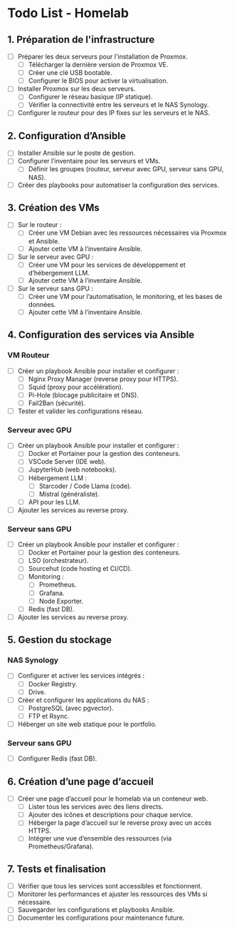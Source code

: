 # Todo List - Homelab

## 1. Préparation de l'infrastructure
- [ ] Préparer les deux serveurs pour l'installation de Proxmox.
  - [ ] Télécharger la dernière version de Proxmox VE.
  - [ ] Créer une clé USB bootable.
  - [ ] Configurer le BIOS pour activer la virtualisation.
- [ ] Installer Proxmox sur les deux serveurs.
  - [ ] Configurer le réseau basique (IP statique).
  - [ ] Vérifier la connectivité entre les serveurs et le NAS Synology.
- [ ] Configurer le routeur pour des IP fixes sur les serveurs et le NAS.

## 2. Configuration d’Ansible
- [ ] Installer Ansible sur le poste de gestion.
- [ ] Configurer l’inventaire pour les serveurs et VMs.
  - [ ] Définir les groupes (routeur, serveur avec GPU, serveur sans GPU, NAS).
- [ ] Créer des playbooks pour automatiser la configuration des services.

## 3. Création des VMs
- [ ] Sur le routeur :
  - [ ] Créer une VM Debian avec les ressources nécessaires via Proxmox et Ansible.
  - [ ] Ajouter cette VM à l’inventaire Ansible.
- [ ] Sur le serveur avec GPU :
  - [ ] Créer une VM pour les services de développement et d’hébergement LLM.
  - [ ] Ajouter cette VM à l’inventaire Ansible.
- [ ] Sur le serveur sans GPU :
  - [ ] Créer une VM pour l’automatisation, le monitoring, et les bases de données.
  - [ ] Ajouter cette VM à l’inventaire Ansible.

## 4. Configuration des services via Ansible
### VM Routeur
- [ ] Créer un playbook Ansible pour installer et configurer :
  - [ ] Nginx Proxy Manager (reverse proxy pour HTTPS).
  - [ ] Squid (proxy pour accélération).
  - [ ] Pi-Hole (blocage publicitaire et DNS).
  - [ ] Fail2Ban (sécurité).
- [ ] Tester et valider les configurations réseau.

### Serveur avec GPU
- [ ] Créer un playbook Ansible pour installer et configurer :
  - [ ] Docker et Portainer pour la gestion des conteneurs.
  - [ ] VSCode Server (IDE web).
  - [ ] JupyterHub (web notebooks).
  - [ ] Hébergement LLM :
    - [ ] Starcoder / Code Llama (code).
    - [ ] Mistral (généraliste).
  - [ ] API pour les LLM.
- [ ] Ajouter les services au reverse proxy.

### Serveur sans GPU
- [ ] Créer un playbook Ansible pour installer et configurer :
  - [ ] Docker et Portainer pour la gestion des conteneurs.
  - [ ] LSO (orchestrateur).
  - [ ] Sourcehut (code hosting et CI/CD).
  - [ ] Monitoring :
    - [ ] Prometheus.
    - [ ] Grafana.
    - [ ] Node Exporter.
  - [ ] Redis (fast DB).
- [ ] Ajouter les services au reverse proxy.

## 5. Gestion du stockage
### NAS Synology
- [ ] Configurer et activer les services intégrés :
  - [ ] Docker Registry.
  - [ ] Drive.
- [ ] Créer et configurer les applications du NAS :
  - [ ] PostgreSQL (avec pgvector).
  - [ ] FTP et Rsync.
- [ ] Héberger un site web statique pour le portfolio.

### Serveur sans GPU
- [ ] Configurer Redis (fast DB).

## 6. Création d’une page d’accueil
- [ ] Créer une page d’accueil pour le homelab via un conteneur web.
  - [ ] Lister tous les services avec des liens directs.
  - [ ] Ajouter des icônes et descriptions pour chaque service.
  - [ ] Héberger la page d’accueil sur le reverse proxy avec un accès HTTPS.
  - [ ] Intégrer une vue d’ensemble des ressources (via Prometheus/Grafana).

## 7. Tests et finalisation
- [ ] Vérifier que tous les services sont accessibles et fonctionnent.
- [ ] Monitorer les performances et ajuster les ressources des VMs si nécessaire.
- [ ] Sauvegarder les configurations et playbooks Ansible.
- [ ] Documenter les configurations pour maintenance future.
